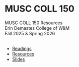 # MUSC COLL 150
MUSC COLL 150 Resources <br>
Erin Demastes College of W&M <br>
Fall 2025 & Spring 2026 <br>
<br>
* <a href = "https://github.com/edemastes/musc-150/tree/main/readings">Readings</a> <br>
* <a href = "https://github.com/edemastes/musc-150/tree/main/resources">Resources</a> <br>
* <a href = "https://github.com/edemastes/musc-150/tree/main/slides">Slides</a>
